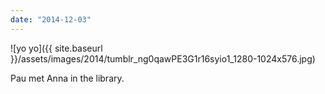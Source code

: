 ```yaml
---
date: "2014-12-03"
---
```


![yo yo]({{ site.baseurl }}/assets/images/2014/tumblr_ng0qawPE3G1r16syio1_1280-1024x576.jpg)

Pau met Anna in the library.
